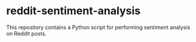 # reddit-sentiment-analysis
This repository contains a Python script for performing sentiment analysis on Reddit posts.
